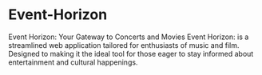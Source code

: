 # Event-Horizon
Event Horizon: Your Gateway to Concerts and Movies Event Horizon: is a streamlined web application tailored for enthusiasts of music and film. Designed to making it the ideal tool for those eager to stay informed about entertainment and cultural happenings.
